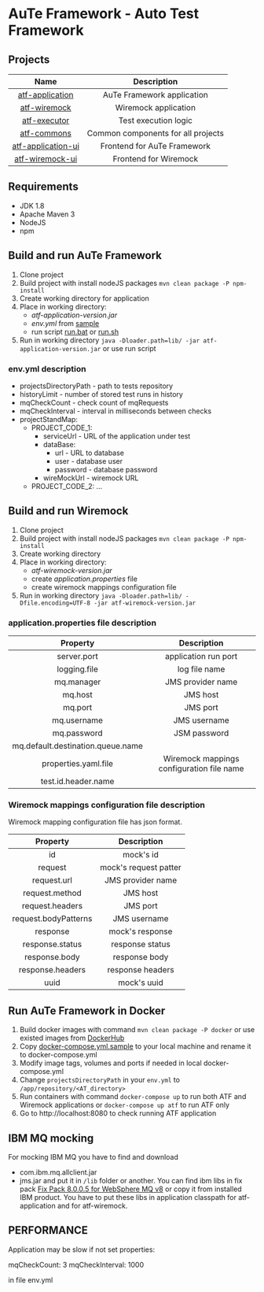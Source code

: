 # AuTe Framework - Auto Test Framework #

## Projects ##
Name | Description
:---:|:---:
[atf-application](atf-application) | AuTe Framework application
[atf-wiremock](atf-wiremock) | Wiremock application
[atf-executor](atf-executor) | Test execution logic
[atf-commons](atf-commons) | Common components for all projects
[atf-application-ui](atf-application-ui) | Frontend for AuTe Framework
[atf-wiremock-ui](atf-wiremock-ui) | Frontend for Wiremock

## Requirements ##
 * JDK 1.8
 * Apache Maven 3
 * NodeJS
 * npm

## Build and run AuTe Framework ##
1. Clone project
1. Build project with install nodeJS packages `mvn clean package -P npm-install`
1. Create working directory for application
1. Place in working directory:
    * *atf-application-version.jar*
    * *env.yml* from [sample](atf-application/src/main/resources/env.yml.sample)
    * run script [run.bat](atf-application/src/main/resources/run.bat) or [run.sh](atf-application/src/main/resources/run.sh)
1. Run in working directory `java -Dloader.path=lib/ -jar atf-application-version.jar` or use run script

### env.yml description ###    
 * projectsDirectoryPath - path to tests repository
 * historyLimit - number of stored test runs in history
 * mqCheckCount - check count of mqRequests
 * mqCheckInterval - interval in milliseconds between checks 
 * projectStandMap:
    * PROJECT_CODE_1:
        * serviceUrl - URL of the application under test
        * dataBase:
            * url - URL to database
            * user - database user
            * password - database password
        * wireMockUrl - wiremock URL
    * PROJECT_CODE_2: ...

## Build and run Wiremock ##
1. Clone project
1. Build project with install nodeJS packages `mvn clean package -P npm-install`
1. Create working directory
1. Place in working directory:
    * *atf-wiremock-version.jar*
    * create *application.properties* file
    * create wiremock mappings configuration file
1. Run in working directory `java -Dloader.path=lib/ -Dfile.encoding=UTF-8 -jar atf-wiremock-version.jar`

### application.properties file description ###
Property | Description
:---:|:---:
server.port | application run port
logging.file | log file name
mq.manager | JMS provider name
mq.host | JMS host
mq.port | JMS port
mq.username | JMS username
mq.password | JSM password
mq.default.destination.queue.name |
properties.yaml.file | Wiremock mappings configuration file name
test.id.header.name |

### Wiremock mappings configuration file description ###
Wiremock mapping configuration file has json format.

Property | Description
:---:|:---:
id | mock's id
request | mock's request patter
request.url | JMS provider name
request.method | JMS host
request.headers | JMS port
request.bodyPatterns | JMS username
response | mock's response
response.status | response status
response.body | response body
response.headers | response headers
uuid | mock's uuid

## Run AuTe Framework in Docker ##
1. Build docker images with command `mvn clean package -P docker` or use existed images from [DockerHub](https://hub.docker.com/r/bscmsc/aute-framework/tags)
1. Copy [docker-compose.yml.sample](docker-compose.yml.sample) to your local machine and rename it to docker-compose.yml
1. Modify image tags, volumes and ports if needed in local docker-compose.yml
1. Change `projectsDirectoryPath` in your `env.yml` to `/app/repository/<AT_directory>`
1. Run containers with command `docker-compose up` to run both ATF and Wiremock applications or `docker-compose up atf` to run ATF only
1. Go to http://localhost:8080 to check running ATF application

## IBM MQ mocking ##
For mocking IBM MQ you have to find and download
* com.ibm.mq.allclient.jar
* jms.jar
and put it in `/lib` folder or another.
You can find ibm libs in fix pack [Fix Pack 8.0.0.5 for WebSphere MQ v8](http://www-01.ibm.com/support/docview.wss?uid=swg21982686) or copy it from installed IBM product.
You have to put these libs in application classpath for atf-application and for atf-wiremock.

## PERFORMANCE ##

Application may be slow if not set properties: 

mqCheckCount: 3
mqCheckInterval: 1000

in file env.yml
